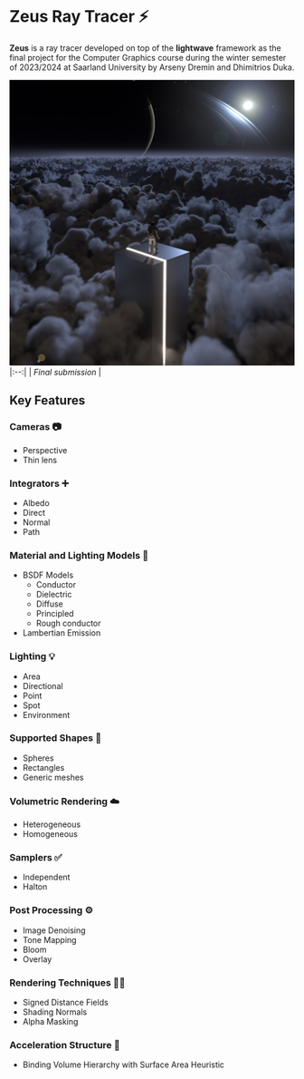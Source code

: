 # Zeus Ray Tracer :zap:

**Zeus** is a ray tracer developed on top of the **lightwave** framework as the final project for the Computer Graphics course during the winter semester of 2023/2024 at Saarland University by Arseny Dremin and Dhimitrios Duka.

![Final submission](/scene/final.jpeg "Final submission")
|:--:| 
| *Final submission* |

## Key Features
### Cameras :camera:
* Perspective
* Thin lens

### Integrators :heavy_plus_sign:
* Albedo
* Direct
* Normal
* Path

### Material and Lighting Models :ice_cube:
* BSDF Models
    + Conductor
    + Dielectric
    + Diffuse
    + Principled
    + Rough conductor
* Lambertian Emission

### Lighting :bulb: 
* Area 
* Directional
* Point
* Spot
* Environment

### Supported Shapes :basketball:
* Spheres
* Rectangles 
* Generic meshes

### Volumetric Rendering :cloud:    
*  Heterogeneous
*  Homogeneous

### Samplers :white_check_mark: 
* Independent
* Halton

### Post Processing :gear:  
* Image Denoising
* Tone Mapping
* Bloom
* Overlay

### Rendering Techniques :man_technologist: 
* Signed Distance Fields
* Shading Normals
* Alpha Masking

### Acceleration Structure :rocket:
* Binding Volume Hierarchy with Surface Area Heuristic


